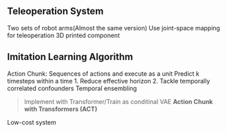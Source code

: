 ## Teleoperation System
Two sets of robot arms(Almost the same version)
Use joint-space mapping for teleoperation
3D printed component
## Imitation Learning Algorithm
Action Chunk: Sequences of actions and execute as a unit
Predict k timesteps within a time
    1. Reduce effective horizon
    2. Tackle temporally correlated confounders
Temporal ensembling
> Implement with Transformer/Train as conditinal VAE
**Action Chunk with Transformers (ACT)**

Low-cost system
